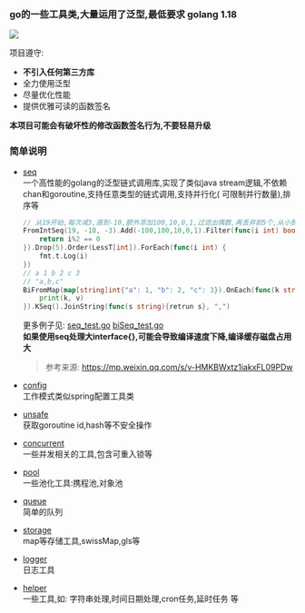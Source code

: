 ### go的一些工具类,大量运用了泛型,最低要求 golang 1.18

[![](https://hits.seeyoufarm.com/api/count/incr/badge.svg?url=https%3A%2F%2Fgithub.com%2Fmzzsfy%2Fgo-util&count_bg=%2379C83D&title_bg=%23555555&icon=&icon_color=%23E7E7E7&title=hits&edge_flat=false)](https://github.com/mzzsfy)

项目遵守:

- **不引入任何第三方库**
- 全力使用泛型
- 尽量优化性能
- 提供优雅可读的函数签名

**本项目可能会有破坏性的修改函数签名行为,不要轻易升级**

### 简单说明

- [seq](./seq)  
  一个高性能的golang的泛型链式调用库,实现了类似java stream逻辑,不依赖chan和goroutine,支持任意类型的链式调用,支持并行化(
  可限制并行数量),排序等

    ```go
    // 从19开始,每次减3,直到-10,额外添加100,10,0,1,过滤出偶数,再丢弃前5个,从小到大排序,打印到控制台
    FromIntSeq(19, -10, -3).Add(-100,100,10,0,1).Filter(func(i int) bool {
        return i%2 == 0
    }).Drop(5).Order(LessT[int]).ForEach(func(i int) {
        fmt.t.Log(i)
    })
    // a 1 b 2 c 3
	// "a,b,c"
    BiFromMap(map[string]int{"a": 1, "b": 2, "c": 3}).OnEach(func(k string, v int) {
        print(k, v)
    }).KSeq().JoinString(func(s string){retrun s}, ",")
    ```
  更多例子见: [seq_test.go](./seq/seq__test.go) [biSeq_test.go](./seq/biSeq_test.go)   
  **如果使用seq处理大interface{},可能会导致编译速度下降,编译缓存磁盘占用大**

  > 参考来源: https://mp.weixin.qq.com/s/v-HMKBWxtz1iakxFL09PDw

- [config](./config)  
  工作模式类似spring配置工具类

- [unsafe](./unsafe)  
  获取goroutine id,hash等不安全操作

- [concurrent](./concurrent)  
  一些并发相关的工具,包含可重入锁等

- [pool](./pool)  
  一些池化工具:携程池,对象池

- [queue](./queue)  
  简单的队列

- [storage](./storage)  
  map等存储工具,swissMap,gls等

- [logger](./logger)  
  日志工具

- [helper](./helper)  
  一些工具,如: 字符串处理,时间日期处理,cron任务,延时任务 等
